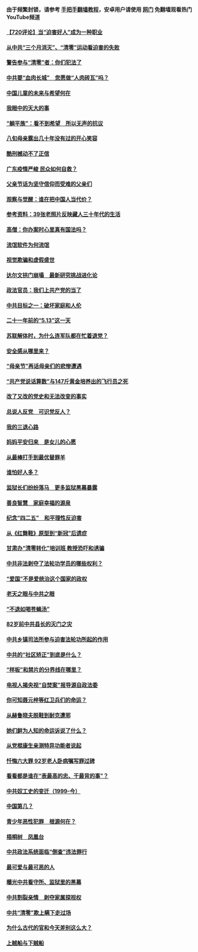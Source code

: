 #### 由于频繁封锁，请参考 [手把手翻墙教程](https://github.com/gfw-breaker/guides/wiki/)，安卓用户请使用 [网门](https://github.com/gfw-breaker/nogfw/blob/master/dl.md?t=07181800) 免翻墙观看热门YouTube频道 

#### [【720评论】当“迫害好人”成为一种职业](../pages/19/428310.md?t=07181800) 

#### [从中共“三个月消灭”、“清零”运动看迫害的失败](../pages/19/428268.md?t=07181800) 

#### [警告参与“清零”者：你们犯法了](../pages/19/428270.md?t=07181800) 

#### [中共要“血肉长城”　您愿做“人肉砖瓦”吗？](../pages/19/427882.md?t=07181800) 

#### [中国儿童的未来与希望何在](../pages/19/427680.md?t=07181800) 

#### [我眼中的天大的事](../pages/19/427619.md?t=07181800) 

#### [“躺平族”：看不到希望　所以无声的抗议](../pages/19/427464.md?t=07181800) 

#### [八旬母亲露出几十年没有过的开心笑容](../pages/19/427429.md?t=07181800) 

#### [酷刑撼动不了正信](../pages/19/427414.md?t=07181800) 

#### [广东疫情严峻 民众如何自救？](../pages/19/427311.md?t=07181800) 

#### [父亲节话为坚守信仰而受难的父亲们](../pages/19/427033.md?t=07181800) 

#### [观察与觉醒：谁在把中国人当代价？](../pages/19/426987.md?t=07181800) 

#### [参考资料：39张老照片反映藏人三十年代的生活](../pages/19/426471.md?t=07181800) 

#### [高僧：你办案时心里真有国法吗？](../pages/19/426530.md?t=07181800) 

#### [流氓软件为何流氓](../pages/19/426531.md?t=07181800) 

#### [视觉欺骗和虚假盛世](../pages/19/426443.md?t=07181800) 

#### [达尔文拱门崩塌　最新研究挑战进化论](../pages/19/426009.md?t=07181800) 

#### [政法官员：我们上共产党的当了](../pages/19/425351.md?t=07181800) 

#### [中共目标之一：破坏家庭和人伦](../pages/19/424454.md?t=07181800) 

#### [二十一年前的“5.13”这一天](../pages/19/424814.md?t=07181800) 

#### [苏联解体时，为什么连军队都在忙着退党？](../pages/19/424335.md?t=07181800) 

#### [安全感从哪里来？](../pages/19/424336.md?t=07181800) 

#### [“母亲节”再话母亲们的悲惨遭遇](../pages/19/424234.md?t=07181800) 

#### [“共产党说话算数”与147斤黄金培养出的飞行员之死](../pages/19/424115.md?t=07181800) 

#### [改了又改的党史和无法改变的事实](../pages/19/424037.md?t=07181800) 

#### [总说人反党　可识党反人？](../pages/19/423820.md?t=07181800) 

#### [我的三退心路](../pages/19/423876.md?t=07181800) 

#### [妈妈平安归来　是女儿的心愿](../pages/19/423947.md?t=07181800) 

#### [从最棒打手到最优替罪羊](../pages/19/423819.md?t=07181800) 

#### [谁怕好人多？](../pages/19/423774.md?t=07181800) 

#### [监狱长们纷纷落马　更多监狱黑幕暴露](../pages/19/423787.md?t=07181800) 

#### [善良智慧　家庭幸福的源泉](../pages/19/423632.md?t=07181800) 

#### [纪念“四二五”　和平理性反迫害](../pages/19/423660.md?t=07181800) 

#### [从《红舞鞋》原型到“新冠”后遗症](../pages/19/423509.md?t=07181800) 

#### [甘肃办“清零转化”培训班 教授恐吓和诱骗](../pages/19/423498.md?t=07181800) 

#### [中共非法剥夺了法轮功学员的哪些权利？](../pages/19/423392.md?t=07181800) 

#### [“爱国”不是爱统治这个国家的政权](../pages/19/423029.md?t=07181800) 

#### [老天之眼与中共之眼](../pages/19/423378.md?t=07181800) 

#### [“不退如喝苍蝇汤”](../pages/19/423287.md?t=07181800) 

#### [82岁前中共县长的灭门之灾](../pages/19/423055.md?t=07181800) 

#### [中共乡镇司法所参与迫害法轮功所起的作用](../pages/19/423064.md?t=07181800) 

#### [中共的“社区矫正”到底是什么？](../pages/19/422870.md?t=07181800) 

#### [“样板”和禁片的分界线在哪里？](../pages/19/422704.md?t=07181800) 

#### [电视人揭央视“自焚案”报导源自政法委](../pages/19/422770.md?t=07181800) 

#### [你可知聂元梓等红卫兵们的命运？](../pages/19/422848.md?t=07181800) 

#### [从赫鲁晓夫脱鞋到耐克遭邪](../pages/19/422826.md?t=07181800) 

#### [她们鲜为人知的命运诉说了什么？](../pages/19/422754.md?t=07181800) 

#### [从党棍康生亲测特异功能者说起](../pages/19/422657.md?t=07181800) 

#### [忏悔六大罪 92岁老人卧病嘱写罪过碑](../pages/19/422750.md?t=07181800) 

#### [看看都是谁在“表最高的忠、干最背的事”？](../pages/19/422703.md?t=07181800) 

#### [中共奴工史的变迁（1999-今）](../pages/19/422656.md?t=07181800) 

#### [中国第几？](../pages/19/422496.md?t=07181800) 

#### [青少年恶性犯罪　根源何在？](../pages/19/422449.md?t=07181800) 

#### [梧桐树　凤凰台](../pages/19/422442.md?t=07181800) 

#### [中共政法系统面临“倒查”违法罪行](../pages/19/422497.md?t=07181800) 

#### [最可爱与最可恶的人](../pages/19/422448.md?t=07181800) 

#### [曝光中共看守所、监狱里的黑幕](../pages/19/422390.md?t=07181800) 

#### [中共割裂亲情　剥夺家属探视权](../pages/19/422364.md?t=07181800) 

#### [中共“清零”欺上瞒下走过场](../pages/19/422306.md?t=07181800) 

#### [为什么古代的官和今天差别这么大？](../pages/19/422228.md?t=07181800) 

#### [上贼船与下贼船](../pages/19/422276.md?t=07181800) 

